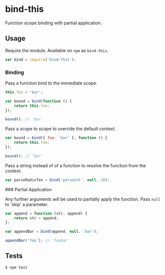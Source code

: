 # bind-this

Function scope binding with partial application.

## Usage

Require the module. Available on `npm` as `bind-this`.

```js
var bind = require('bind-this');
```

### Binding

Pass a function bind to the immediate scope.

```js
this.foo = 'bar';

var bound = bind(function () {
	return this.foo;
});

bound(); // 'bar'
```

Pass a scope to scope to override the default context.

```js
var bound = bind({ foo: 'bar' }, function () {
	return this.foo;
});

bound(); // 'bar'
```

Pass a string instead of of a function to resolve the function from the context.

```js
var parseRadixTen = bind('parseInt', null, 10);
```

### Partial Application

Any further arguments will be used to partially apply the function. Pass `null` to 'skip' a parameter.

```js
var append = function (str, append) {
	return str + append;
};

var appendBar = bind(append, null, 'bar');

appendBar('foo'); // 'foobar'
```

## Tests

```bash
$ npm test
```
